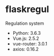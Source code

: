 # flaskregul
Regulation system

* Python: 3.6.3
* Vue.js: 2.5.2
* vue-router: 3.0.1
* axios: 0.16.2
